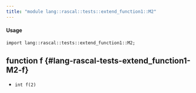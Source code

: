 ```yaml
---
title: "module lang::rascal::tests::extend_function1::M2"
---
```


#### Usage

`import lang::rascal::tests::extend_function1::M2;`

## function f {#lang-rascal-tests-extend_function1-M2-f}

* ``int f(2)``


